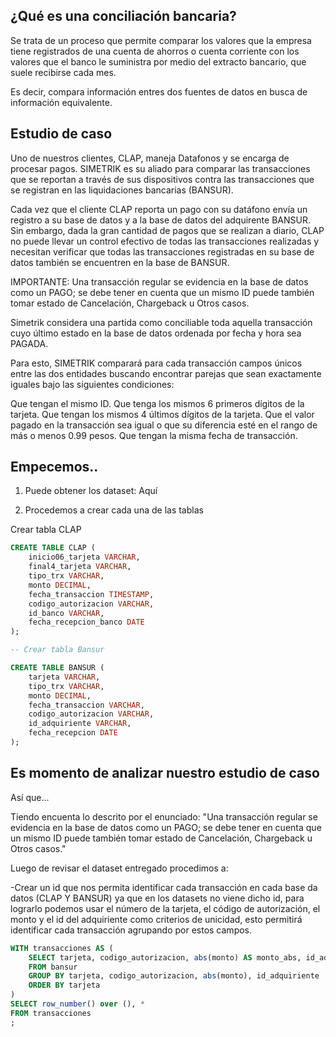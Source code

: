 

## ¿Qué es una conciliación bancaria?

Se trata de un proceso que permite comparar los valores que la empresa tiene registrados de una cuenta de ahorros o cuenta corriente con los valores que el banco le suministra por medio del extracto bancario, que suele recibirse cada mes.

Es decir, compara información entres dos fuentes de datos en busca de información equivalente.

## Estudio de caso 

Uno de nuestros clientes, CLAP, maneja Datafonos y se encarga de procesar pagos. SIMETRIK es su aliado para comparar las transacciones que se reportan a través de sus dispositivos contra las transacciones que se registran en las liquidaciones bancarias (BANSUR).

Cada vez que el cliente CLAP reporta un pago con su datáfono envía un registro a su base de datos y a la base de datos del adquirente BANSUR. Sin embargo, dada la gran cantidad de pagos que se realizan a diario, CLAP no puede llevar un control efectivo de todas las transacciones realizadas y necesitan verificar que todas las transacciones registradas en su base de datos también se encuentren en la base de BANSUR.

IMPORTANTE: Una transacción regular se evidencia en la base de datos como un PAGO; se debe tener en cuenta que un mismo ID puede también tomar estado de Cancelación, Chargeback u Otros casos. 

Simetrik considera una partida como conciliable toda aquella transacción cuyo último estado en la base de datos ordenada por fecha y hora  sea PAGADA.

Para esto, SIMETRIK comparará para cada transacción campos únicos entre las dos entidades buscando encontrar parejas que sean exactamente iguales bajo las siguientes condiciones:

Que tengan el mismo ID.
Que tenga los mismos 6 primeros dígitos de la tarjeta.
Que tengan los mismos 4 últimos dígitos de la tarjeta.
Que el valor pagado en la transacción sea igual o que su diferencia esté en el rango de más o menos 0.99 pesos.
Que tengan la misma fecha de transacción.

## Empecemos..

1. Puede obtener los dataset: Aquí 

2. Procedemos a crear cada una de las tablas 

Crear tabla CLAP
``` sql
CREATE TABLE CLAP (
    inicio06_tarjeta VARCHAR,
    final4_tarjeta VARCHAR,
    tipo_trx VARCHAR,
    monto DECIMAL,
    fecha_transaccion TIMESTAMP,
    codigo_autorizacion VARCHAR,
    id_banco VARCHAR,
    fecha_recepcion_banco DATE
);
``` 
``` sql
-- Crear tabla Bansur

CREATE TABLE BANSUR (
    tarjeta VARCHAR,
    tipo_trx VARCHAR,
    monto DECIMAL,
    fecha_transaccion VARCHAR,
    codigo_autorizacion VARCHAR,
    id_adquiriente VARCHAR,
    fecha_recepcion DATE
);
``` 

## Es momento de analizar nuestro estudio de caso

Así que...

Tiendo encuenta lo descrito por el enunciado:
    "Una transacción regular se evidencia en la base de datos como un PAGO; se debe tener
     en cuenta que un mismo ID puede también tomar estado de Cancelación, Chargeback u Otros casos."
  
 Luego de revisar el dataset entregado procedimos a: 
 
-Crear un id que nos permita identificar cada transacción en cada base da
 datos (CLAP Y BANSUR) ya que en los datasets no viene dicho id, para lograrlo podemos usar el
 número de la tarjeta, el código de autorización, el monto y el id del adquiriente como criterios
 de unicidad, esto permitirá identificar cada transacción agrupando por estos campos.

``` sql
WITH transacciones AS (
    SELECT tarjeta, codigo_autorizacion, abs(monto) AS monto_abs, id_adquiriente
    FROM bansur
    GROUP BY tarjeta, codigo_autorizacion, abs(monto), id_adquiriente
    ORDER BY tarjeta
)
SELECT row_number() over (), *
FROM transacciones
;
``` 
